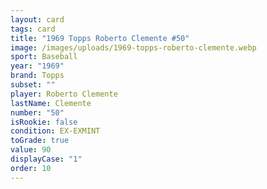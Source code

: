 ```yaml
---
layout: card
tags: card
title: "1969 Topps Roberto Clemente #50"
image: /images/uploads/1969-topps-roberto-clemente.webp
sport: Baseball
year: "1969"
brand: Topps
subset: ""
player: Roberto Clemente
lastName: Clemente
number: "50"
isRookie: false
condition: EX-EXMINT
toGrade: true
value: 90
displayCase: "1"
order: 10
---
```

